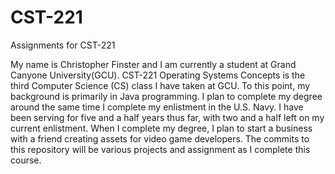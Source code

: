 # CST-221
Assignments for CST-221

My name is Christopher Finster and I am currently a student at Grand Canyone University(GCU). CST-221 Operating Systems Concepts is the third Computer Science (CS) class I have taken at GCU. To this point, my background is primarily in Java programming.
I plan to complete my degree around the same time I complete my enlistment in the U.S. Navy. I have been serving for five and a half years thus far, with two and a half left on my current enlistment.
When I complete my degree, I plan to start a business with a friend creating assets for video game developers.
The commits to this repository will be various projects and assignment as I complete this course.
